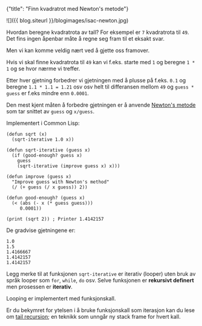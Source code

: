 {"title": "Finn kvadratrot med Newton's metode"}

![]({{ blog.siteurl }}/blogimages/isac-newton.jpg)

Hvordan beregne kvadratrota av tall? For eksempel er `7`
kvadratrota til `49`. Det fins ingen åpenbar måte å regne seg
fram til et eksakt svar.

Men vi kan komme veldig nært ved å gjette oss framover.

Hvis vi skal finne kvadratrota til `49` kan vi f.eks. starte
med `1` og beregne `1 * 1` og se hvor nærme vi treffer.

Etter hver gjetning forbedrer vi gjetningen med å plusse på
f.eks. `0.1` og beregne `1.1 * 1.1 = 1.21` osv osv
helt til differansen mellom `49` og `guess * guess` er
f.eks mindre enn `0.0001`.

Den mest kjent måten å forbedre gjetningen er å anvende
[Newton's metode](https://en.wikipedia.org/wiki/Newton%27s_method)
 som tar snittet av `guess` og `x/guess`.

Implementert i Common Lisp:

    (defun sqrt (x)
      (sqrt-iterative 1.0 x))
    
    (defun sqrt-iterative (guess x)
      (if (good-enough? guess x)
        guess
        (sqrt-iterative (improve guess x) x)))
    
    (defun improve (guess x)
      "Improve guess with Newton's method"
      (/ (+ guess (/ x guess)) 2))
    
    (defun good-enough? (guess x)
      (< (abs (- x (* guess guess)))
         0.0001))
    
    (print (sqrt 2)) ; Printer 1.4142157

De gradvise gjetningene er:

    1.0
    1.5
    1.4166667
    1.4142157
    1.4142157

Legg merke til at funksjonen `sqrt-iterative` er iterativ (looper)
uten bruk av språk looper som `for`, `while`, `do` osv. Selve 
funksjonen er **rekursivt definert** men prosessen er **iterativ**.

Looping er implementert med funksjonskall.

Er du bekymret for ytelsen i å bruke funksjonskall som
iterasjon kan du lese om
[tail recursion](https://en.wikipedia.org/wiki/Tail_call);
en teknikk som unngår ny stack frame for hvert kall.
